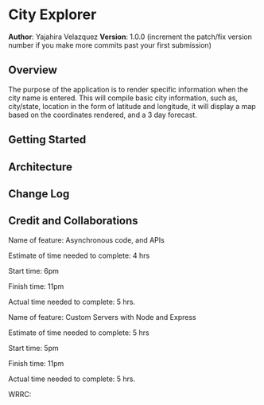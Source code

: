 # City Explorer

**Author**: Yajahira Velazquez
**Version**: 1.0.0 (increment the patch/fix version number if you make more commits past your first submission)

## Overview
The purpose of the application is to render specific information when the city name is entered. This will compile basic city information, such as, city/state, location in the form of latitude and longitude, it will display a map based on the coordinates rendered, and a 3 day forecast.

## Getting Started
<!-- What are the steps that a user must take in order to build this app on their own machine and get it running? -->


## Architecture
<!-- Provide a detailed description of the application design. What technologies (languages, libraries, etc) you're using, and any other relevant design information. -->

## Change Log
<!-- Use this area to document the iterative changes made to your application as each feature is successfully implemented. Use time stamps. Here's an example:

01-01-2001 4:59pm - Application now has a fully-functional express server, with a GET route for the location resource. -->

## Credit and Collaborations
<!-- Give credit (and a link) to other people or resources that helped you build this application. -->

Name of feature: Asynchronous code, and APIs

Estimate of time needed to complete: 4 hrs

Start time: 6pm

Finish time: 11pm

Actual time needed to complete: 5 hrs.

Name of feature: Custom Servers with Node and Express

Estimate of time needed to complete: 5 hrs

Start time: 5pm

Finish time: 11pm

Actual time needed to complete: 5 hrs.

WRRC:
